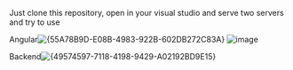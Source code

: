 Just clone this repository, open in your visual studio and serve two servers and try to use 

Angular![{55A78B9D-E08B-4983-922B-602DB272C83A}](https://github.com/user-attachments/assets/43846d7e-e468-43d0-938c-74b516d019c1)
![image](https://github.com/user-attachments/assets/b3a94d82-e329-49ac-9177-a1d3fbe53a5b)



Backend![{49574597-7118-4198-9429-A02192BD9E15}](https://github.com/user-attachments/assets/496b32c3-c5dd-49ba-9af0-490d823a0880)
